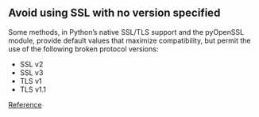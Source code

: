 ## Avoid using SSL with no version specified

Some methods, in Python’s native SSL/TLS support and the pyOpenSSL module, provide default values that maximize compatibility, 
but permit the use of the following broken protocol versions:
* SSL v2
* SSL v3
* TLS v1
* TLS v1.1

[Reference](https://docs.openstack.org/bandit/latest/plugins/b504_ssl_with_no_version.html)